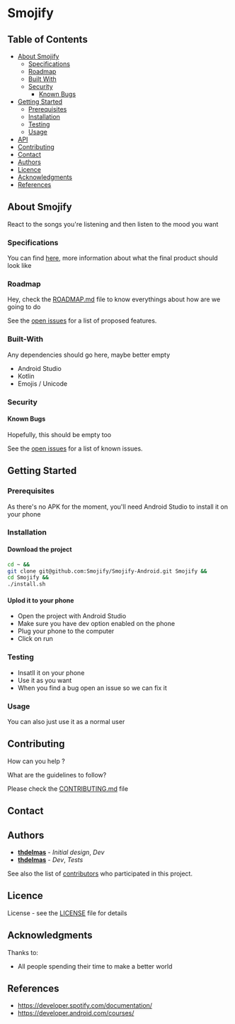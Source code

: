 # Smojify

## Table of Contents

* [About Smojify](#about-smojify)
  * [Specifications](#specifications)
  * [Roadmap](#roadmap)
  * [Built With](#built-with)
  * [Security](#security)
    * [Known Bugs](#known-bugs)
* [Getting Started](#getting-started)
  * [Prerequisites](#prerequisites)
  * [Installation](#installation)
  * [Testing](#testing)
  * [Usage](#usage)
* [API](API.md)
* [Contributing](#contributing)
* [Contact](#contact)
* [Authors](#authors)
* [Licence](#licence)
* [Acknowledgments](#acknowledgments)
* [References](#references)

## About Smojify
React to the songs you're listening and then listen to the mood you want

### Specifications

You can find [here](SPECIFICATIONS.md), more information about what the final product should look like

### Roadmap

Hey, check the [ROADMAP.md](ROADMAP.md) file to know everythings about how are we going to do

See the [open issues](https://github.com/Smojify/Smojify/issues) for a list of proposed features.

### Built-With

Any dependencies should go here, maybe better empty

- Android Studio
- Kotlin
- Emojis / Unicode

### Security

#### Known Bugs

Hopefully, this should be empty too

See the [open issues](https://github.com/Smojify/Smojify/issues) for a list of known issues.

## Getting Started

### Prerequisites

As there's no APK for the moment, you'll need Android Studio to install it on your phone

### Installation

#### Download the project
```sh
cd ~ &&
git clone git@github.com:Smojify/Smojify-Android.git Smojify &&
cd Smojify &&
./install.sh
```

#### Uplod it to your phone
- Open the project with Android Studio
- Make sure you have dev option enabled on the phone
- Plug your phone to the computer
- Click on run

### Testing

- Insatll it on your phone
- Use it as you want
- When you find a bug open an issue so we can fix it

### Usage

You can also just use it as a normal user

## Contributing

How can you help ?

What are the guidelines to follow?

Please check the [CONTRIBUTING.md](CONTRIBUTING.md) file

## Contact

## Authors

* **[thdelmas](https://github.com/thdelmas)** - *Initial design*, *Dev*
* **[thdelmas](https://github.com/ambelghi42)** - *Dev*, *Tests*

See also the list of [contributors](https://github.com/Smojify/Smojify/graphs/contributors) who participated in this project.

## Licence

License - see the [LICENSE](LICENSE) file for details

## Acknowledgments

Thanks to:

- All people spending their time to make a better world

## References

- <https://developer.spotify.com/documentation/>
- <https://developer.android.com/courses/>
